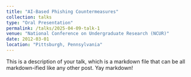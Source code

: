 ```yaml
---
title: "AI-Based Phishing Countermeasures"
collection: talks
type: "Oral Presentation"
permalink: /talks/2025-04-09-talk-1
venue: "National Conference on Undergraduate Research (NCUR)"
date: 2012-03-01
location: "Pittsburgh, Pennsylvania"
---
```


This is a description of your talk, which is a markdown file that can be all markdown-ified like any other post. Yay markdown!
